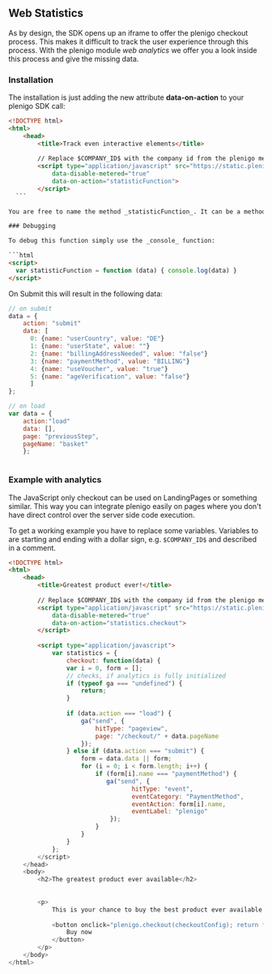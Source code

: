 ## Web Statistics

As by design, the SDK opens up an iframe to offer the plenigo checkout process. This makes it difficult to track the user experience through this process. With the plenigo module _web analytics_ we offer you a look inside this process and give the missing data.

### Installation

The installation is just adding the new attribute __data-on-action__ to your plenigo SDK call:
```html
<!DOCTYPE html>
<html>
    <head>
        <title>Track even interactive elements</title>
    
        // Replace $COMPANY_ID$ with the company id from the plenigo merchant backend. 
        <script type="application/javascript" src="https://static.plenigo.com/static_resources/javascript/$COMPANY_ID$/plenigo_sdk.min.js"
            data-disable-metered="true"
            data-on-action="statisticFunction">
        </script>
  ```
 
You are free to name the method _statisticFunction_. It can be a method at an object, but has to be accessible or be part of the _window_ object. 

### Debugging

To debug this function simply use the _console_ function:

```html
<script>
  var statisticFunction = function (data) { console.log(data) }
</script>
```
On Submit this will result in the following data:
```javascript
// on submit
data = {
    action: "submit"
    data: [
      0: {name: "userCountry", value: "DE"}
      1: {name: "userState", value: ""}
      2: {name: "billingAddressNeeded", value: "false"}
      3: {name: "paymentMethod", value: "BILLING"}
      4: {name: "useVoucher", value: "true"}
      5: {name: "ageVerification", value: "false"}
      ]
};

// on load
var data = { 
    action:"load"
    data: [],
    page: "previousStep",
    pageName: "basket"
    };
    
```

### Example with analytics

The JavaScript only checkout can be used on LandingPages or something similar. This way you can integrate plenigo easily
on pages where you don't have direct control over the server side code execution.

To get a working example you have to replace some variables. Variables to are starting and ending with a dollar sign, e.g.
`$COMPANY_ID$` and described in a comment.

```html
<!DOCTYPE html>
<html>
    <head>
        <title>Greatest product ever!</title>
    
        // Replace $COMPANY_ID$ with the company id from the plenigo merchant backend. 
        <script type="application/javascript" src="https://static.plenigo.com/static_resources/javascript/$COMPANY_ID$/plenigo_sdk.min.js"
            data-disable-metered="true"
            data-on-action="statistics.checkout">
        </script>
        
        <script type="application/javascript">
            var statistics = {
                checkout: function(data) {  
                var i = 0, form = [];
                // checks, if analytics is fully initialized
                if (typeof ga === "undefined") {
                    return;
                }
                                
                if (data.action === "load") { 
                    ga("send", {
                        hitType: "pageview",
                        page: "/checkout/" + data.pageName
                    }); 
                } else if (data.action === "submit") {
                    form = data.data || form;
                    for (i = 0; i < form.length; i++) {
                        if (form[i].name === "paymentMethod") {
                           ga("send", {
                                  hitType: "event",
                                  eventCategory: "PaymentMethod",
                                  eventAction: form[i].name,
                                  eventLabel: "plenigo"
                            });     
                        }
                    }                    
                }
            };
        </script>
    </head>
    <body>
        <h2>The greatest product ever available</h2>
        
        
        <p>
            This is your chance to buy the best product ever available!
            
            <button onclick="plenigo.checkout(checkoutConfig); return false;">
                Buy now
            </button>
        </p>
    </body>
</html>
```


